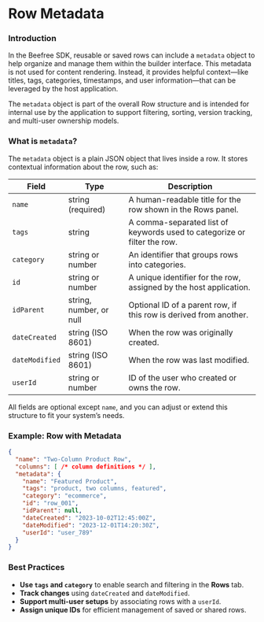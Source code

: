 # Row Metadata

### Introduction

In the Beefree SDK, reusable or saved rows can include a `metadata` object to help organize and manage them within the builder interface. This metadata is not used for content rendering. Instead, it provides helpful context—like titles, tags, categories, timestamps, and user information—that can be leveraged by the host application.

The `metadata` object is part of the overall Row structure and is intended for internal use by the application to support filtering, sorting, version tracking, and multi-user ownership models.

### What is `metadata`?

The `metadata` object is a plain JSON object that lives inside a row. It stores contextual information about the row, such as:

| Field          | Type                    | Description                                                              |
| -------------- | ----------------------- | ------------------------------------------------------------------------ |
| `name`         | string (required)       | A human-readable title for the row shown in the Rows panel.              |
| `tags`         | string                  | A comma-separated list of keywords used to categorize or filter the row. |
| `category`     | string or number        | An identifier that groups rows into categories.                          |
| `id`           | string or number        | A unique identifier for the row, assigned by the host application.       |
| `idParent`     | string, number, or null | Optional ID of a parent row, if this row is derived from another.        |
| `dateCreated`  | string (ISO 8601)       | When the row was originally created.                                     |
| `dateModified` | string (ISO 8601)       | When the row was last modified.                                          |
| `userId`       | string or number        | ID of the user who created or owns the row.                              |

All fields are optional except `name`, and you can adjust or extend this structure to fit your system’s needs.

### Example: Row with Metadata

```json
{
  "name": "Two-Column Product Row",
  "columns": [ /* column definitions */ ],
  "metadata": {
    "name": "Featured Product",
    "tags": "product, two columns, featured",
    "category": "ecommerce",
    "id": "row_001",
    "idParent": null,
    "dateCreated": "2023-10-02T12:45:00Z",
    "dateModified": "2023-12-01T14:20:30Z",
    "userId": "user_789"
  }
}
```

### Best Practices

* **Use `tags` and `category`** to enable search and filtering in the **Rows** tab.
* **Track changes** using `dateCreated` and `dateModified`.
* **Support multi-user setups** by associating rows with a `userId`.
* **Assign unique IDs** for efficient management of saved or shared rows.
